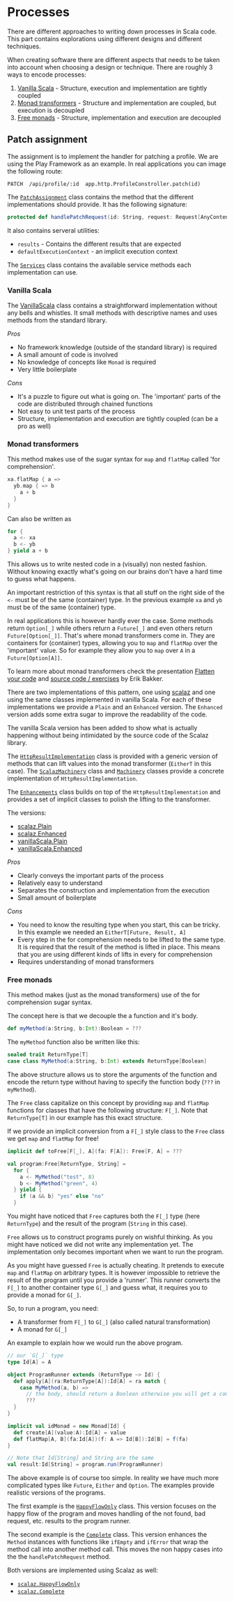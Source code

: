 # Processes

There are different approaches to writing down processes in Scala code. This part 
contains explorations using different designs and different techniques.

When creating software there are different aspects that needs to be taken into 
account when choosing a design or technique. There are roughly 3 ways to encode 
processes:

1. [Vanilla Scala](#vanilla-scala) - Structure, execution and implementation are tightly coupled
2. [Monad transformers](#monad-transformers) - Structure and implementation are coupled, but execution is decoupled
3. [Free monads](#free-monads) - Structure, implementation and execution are decoupled

## Patch assignment

The assignment is to implement the handler for patching a profile. We are using 
the Play Framework as an example. In real applications you can image the following 
route:

```
PATCH  /api/profile/:id  app.http.ProfileConstroller.patch(id)
```

The [`PatchAssignment`](PatchAssignment.scala) class contains the method that the 
different implementations should provide. It has the following signature:

```scala
protected def handlePatchRequest(id: String, request: Request[AnyContent]): Future[Result]
```

It also contains serveral utilities:

- `results` - Contains the different results that are expected
- `defaultExecutionContext` - an implicit execution context

The [`Services`](Services.scala) class contains the available service methods each 
implementation can use.

### Vanilla Scala

The [VanillaScala](vanillaScala/VanillaScala.scala) class contains a straightforward 
implementation without any bells and whistles. It small methods with descriptive 
names and uses methods from the standard library.

*Pros*

- No framework knowledge (outside of the standard library) is required
- A small amount of code is involved
- No knowledge of concepts like `Monad` is required
- Very little boilerplate

*Cons*
- It's a puzzle to figure out what is going on. The 'important' parts of the code 
  are distributed through chained functions
- Not easy to unit test parts of the process
- Structure, implementation and execution are tightly coupled (can be a pro as well)


### Monad transformers

This method makes use of the sugar syntax for `map` and `flatMap` called 'for 
comprehension'.

```scala
xa.flatMap { a =>
  yb.map { => b
    a + b
  }
}
```
Can also be written as
```scala
for {
  a <- xa
  b <- yb
} yield a + b
```

This allows us to write nested code in a (visually) non nested fashion. Without 
knowing exactly what's going on our brains don't have a hard time to guess what 
happens.

An important restriction of this syntax is that all stuff on the right side of the 
`<-` must be of the same (container) type. In the previous example `xa` and `yb` 
must be of the same (container) type.

In real applications this is however hardly ever the case. Some methods return 
`Option[_]` while others return a `Future[_]` and even others return 
`Future[Option[_]]`. That's where monad transformers come in. They are containers 
for (container) types, allowing you to `map` and `flatMap` over the 'important' value. 
So for example they allow you to `map` over `A` in a `Future[Option[A]]`.

To learn more about monad transformers check the presentation [Flatten your code](https://speakerdeck.com/eamelink/flatten-your-code)
and [source code / exercises](https://github.com/eamelink/flatten) by Erik Bakker.

There are two implementations of this pattern, one using [scalaz](https://github.com/scalaz/scalaz)
and one using the same classes implemented in vanilla Scala. For each of these 
implementations we provide a `Plain` and an `Enhanced` version. The `Enhanced` 
version adds some extra sugar to improve the readability of the code.

The vanilla Scala version has been added to show what is actually happening without 
being intimidated by the source code of the Scalaz library.

The [`HttpResultImplementation`](monadTransformers/HttpResultImplementation.scala) class
is provided with a generic version of methods that can lift values into the monad 
transformer (`EitherT` in this case). The [`ScalazMachinery`](monadTransformers/scalaz/ScalazMachinery.scala) class
and [`Machinery`](monadTransformers/vanillaScala/Machinery.scala) classes provide a concrete 
implementation of `HttpResultImplementation`. 

The [`Enhancements`](monadTransformers/Enhancements.scala) class builds on top of the 
`HttpResultImplementation` and provides a set of implicit classes to polish the lifting
to the transformer. 

The versions:

- [scalaz.Plain](monadTransformers/scalaz/Plain.scala)
- [scalaz.Enhanced](monadTransformers/scalaz/Enhanced.scala)
- [vanillaScala.Plain](monadTransformers/vanillaScala/Plain.scala)
- [vanillaScala.Enhanced](monadTransformers/vanillaScala/Enhanced.scala)

*Pros*

- Clearly conveys the important parts of the process
- Relatively easy to understand
- Separates the construction and implementation from the execution
- Small amount of boilerplate

*Cons*

- You need to know the resulting type when you start, this can be tricky. In this 
  example we needed an `EitherT[Future, Result, A]`
- Every step in the for comprehension needs to be lifted to the same type. It
  is required that the result of the method is lifted in place. This means that 
  you are using different kinds of lifts in every for comprehension
- Requires understanding of monad transformers

### Free monads

This method makes (just as the monad transformers) use of the for comprehension 
sugar syntax.

The concept here is that we decouple the a function and it's body.

```scala
def myMethod(a:String, b:Int):Boolean = ???
```

The `myMethod` function also be written like this:

```scala
sealed trait ReturnType[T]
case class MyMethod(a:String, b:Int) extends ReturnType[Boolean]
```

The above structure allows us to store the arguments of the function and encode the 
return type without having to specify the function body (`???` in `myMethod`).

The `Free` class capitalize on this concept by providing `map` and `flatMap` functions
for classes that have the following structure: `F[_]`. Note that `ReturnType[T]` in 
our example has this exact structure. 

If we provide an implicit conversion from a `F[_]` style class to the `Free` class 
we get `map` and `flatMap` for free!

```scala
implicit def toFree[F[_], A](fa: F[A]): Free[F, A] = ???

val program:Free[ReturnType, String] =
  for {
    a <- MyMethod("test", 8)
    b <- MyMethod("green", 4)
  } yield {
    if (a && b) "yes" else "no"
  }
```

You might have noticed that `Free` captures both the `F[_]` type (here `ReturnType`) and 
the result of the program (`String` in this case).

`Free` allows us to construct programs purely on wishful thinking. As you might have 
noticed we did not write any implementation yet. The implementation only becomes 
important when we want to run the program.

As you might have guessed `Free` is actually cheating. It pretends to execute `map` 
and `flatMap` on arbitrary types. It is however impossible to retrieve the result of 
the program until you provide a 'runner'. This runner converts the `F[_]` to another 
container type `G[_]` and guess what, it requires you to provide a monad for `G[_]`.

So, to run a program, you need:
- A transformer from `F[_]` to `G[_]` (also called natural transformation)
- A monad for `G[_]`

An example to explain how we would run the above program.

```scala
// our `G[_]` type
type Id[A] = A

object ProgramRunner extends (ReturnType ~> Id) {
  def apply[A](ra:ReturnType[A]):Id[A] = ra match {
    case MyMethod(a, b) =>
      // the body, should return a Boolean otherwise you will get a compile error
      ???
  }
}

implicit val idMonad = new Monad[Id] {
  def create[A](value:A):Id[A] = value
  def flatMap[A, B](fa:Id[A])(f: A => Id[B]):Id[B] = f(fa) 
}

// Note that Id[String] and String are the same
val result:Id[String] = program.run(ProgramRunner)
```

The above example is of course too simple. In reality we have much more complicated 
types like `Future`, `Either` and `Option`. The examples provide realistic versions 
of the programs.

The first example is the [`HappyFlowOnly`](freeMonads/vanillaScala/HappyFlowOnly.scala) class.
This version focuses on the happy flow of the program and moves handling of the 
not found, bad request, etc. results to the program runner.

The second example is the [`Complete`](freeMonads/vanillaScala/Complete.scala) class.
This version enhances the `Method` instances with functions like `ifEmpty` and 
`ifError` that wrap the method call into another method call. This moves the non 
happy cases into the the `handlePatchRequest` method.

Both versions are implemented using Scalaz as well:

- [`scalaz.HappyFlowOnly`](freeMonads/scalaz/HappyFlowOnly.scala)
- [`scalaz.Complete`](freeMonads/scalaz/Complete.scala)
